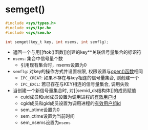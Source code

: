 # semget()

```c
#include <sys/types.h>
#include <sys/ipc.h>
#include <sys/sem.h>

int semget(key_t key, int nsems, int semflg);
```

- 返回一个与用[[ftok()函数]]创建的key**关联信号量集合的标识符
- `nsems`: 集合中信号量个数
  - 引用现有集合时，nsems设置为0 
- `semflg`: 对key的操作方式并设置权限,  权限设置与[open()函数](linux-file-api-fd-open.md)相同
    - `IPC_CREAT`: 如果不存在与key相连的信号量集合, 则创建一个
    - `IPC_EXCL`: 若已存在与KEY相连的信号量集合, 调用失败
- 当创建一个新信号量集合时, 对[[semid_ds结构体]]的成员赋值
  - cuid成员和uid成员设置为调用进程的[有效用户id](linux-file-id.md) 
  - cgid成员和gid成员设置为调用进程的[有效用户组id](linux-file-id.md) 
  - sem_otime设置为0
  - sem_ctime设置为当前时间
  - sem_nsems设置为`nsems`